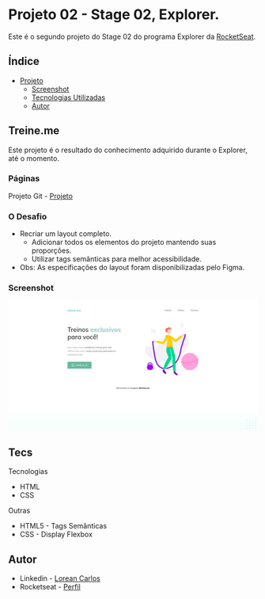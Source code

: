 # Projeto 02 - Stage 02, Explorer.

Este é o segundo projeto do Stage 02 do programa Explorer da [RocketSeat](rocketseat.com.br/).

## Índice

- [Projeto](#TreineME)
  - [Screenshot](#screenshot)
  - [Tecnologias Utilizadas](#tecs)
  - [Autor](#autor)

## Treine.me

Este projeto é o resultado do conhecimento adquirido durante o Explorer, até o momento.  

### Páginas

Projeto Git - [Projeto](https://loreancarlos.github.io/Treine-Me/)

### O Desafio

- Recriar um layout completo.
    - Adicionar todos os elementos do projeto mantendo suas proporções.
    - Utilizar tags semânticas para melhor acessibilidade.
- Obs: As especificações do layout foram disponibilizadas pelo Figma.

### Screenshot

![](./img/screenshot.png)

## Tecs

Tecnologias

- HTML
- CSS

Outras

- HTML5 - Tags Semânticas
- CSS - Display Flexbox

## Autor

- Linkedin - [Lorean Carlos](https://www.linkedin.com/in/lorean-carlos-fernandes-soares-03220121a/)
- Rocketseat - [Perfil](https://app.rocketseat.com.br/me/loreancarlos)